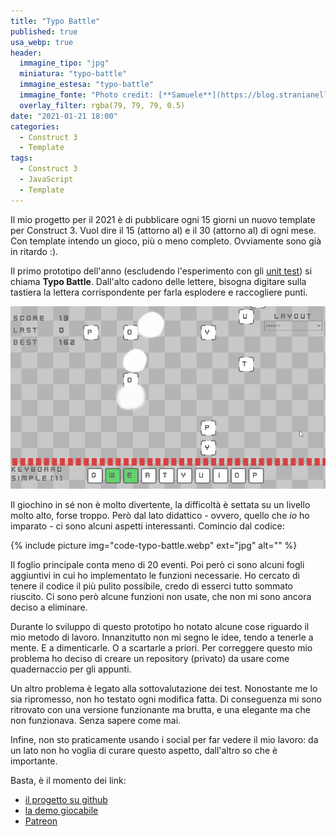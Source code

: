 ```yaml
---
title: "Typo Battle"
published: true
usa_webp: true
header:
  immagine_tipo: "jpg"
  miniatura: "typo-battle"
  immagine_estesa: "typo-battle"
  immagine_fonte: "Photo credit: [**Samuele**](https://blog.stranianelli.com/)"
  overlay_filter: rgba(79, 79, 79, 0.5)
date: "2021-01-21 18:00"
categories:
  - Construct 3
  - Template
tags:
  - Construct 3
  - JavaScript
  - Template
---
```


Il mio progetto per il 2021 è di pubblicare ogni 15 giorni un nuovo template per Construct 3. Vuol dire il 15 (attorno al) e il 30 (attorno al) di ogni mese. Con template intendo un gioco, più o meno completo. Ovviamente sono già in ritardo :).

Il primo prototipo dell'anno (escludendo l'esperimento con gli [unit test](https://blog.stranianelli.com/construct-3-unit-test-e-jsunit/)) si chiama **Typo Battle**. Dall'alto cadono delle lettere, bisogna digitare sulla tastiera la lettera corrispondente per farla esplodere e raccogliere punti.

![typo battle animation](https://raw.githubusercontent.com/el3um4s/strani-anelli-blog/master/_posts/2021/2021-01-21-new-template-typo-battle/typo-battle.gif)

Il giochino in sé non è molto divertente, la difficoltà è settata su un livello molto alto, forse troppo. Però dal lato didattico - ovvero, quello che _io_ ho imparato - ci sono alcuni aspetti interessanti. Comincio dal codice:

{% include picture img="code-typo-battle.webp" ext="jpg" alt="" %}

Il foglio principale conta meno di 20 eventi. Poi però ci sono alcuni fogli aggiuntivi in cui ho implementato le funzioni necessarie. Ho cercato di tenere il codice il più pulito possibile, credo di esserci tutto sommato riuscito. Ci sono però alcune funzioni non usate, che non mi sono ancora deciso a eliminare.

Durante lo sviluppo di questo prototipo ho notato alcune cose riguardo il mio metodo di lavoro. Innanzitutto non mi segno le idee, tendo a tenerle a mente. E a dimenticarle. O a scartarle a priori. Per correggere questo mio problema ho deciso di creare un repository (privato) da usare come quadernaccio per gli appunti.

Un altro problema è legato alla sottovalutazione dei test. Nonostante me lo sia ripromesso, non ho testato ogni modifica fatta. Di conseguenza mi sono ritrovato con una versione funzionante ma brutta, e una elegante ma che non funzionava. Senza sapere come mai.

Infine, non sto praticamente usando i social per far vedere il mio lavoro: da un lato non ho voglia di curare questo aspetto, dall'altro so che è importante.

Basta, è il momento dei link:

- [il progetto su github](https://github.com/el3um4s/construct-demo)
- [la demo giocabile](https://c3demo.stranianelli.com/template/015-typo-battle/demo/)
- [Patreon](https://www.patreon.com/el3um4s)
